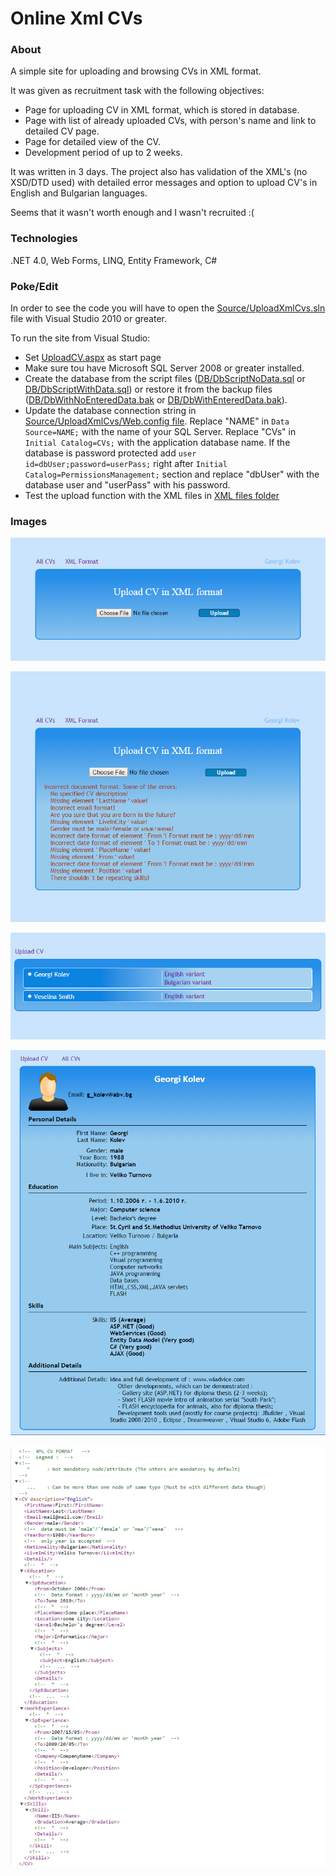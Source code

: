 # Online Xml CVs

### About

A simple site for uploading and browsing CVs in XML format.

It was given as recruitment task with the following objectives:
-  Page for uploading CV in XML format, which is stored in database.
-  Page with list of already uploaded CVs, with person's name and link to detailed CV page.
-  Page for detailed view of the CV.
-  Development period of up to 2 weeks.

It was written in 3 days. The project also has validation of the XML's (no XSD/DTD used) with detailed error messages and option to upload CV's in English and Bulgarian languages.

Seems that it wasn't worth enough and I wasn't recruited :(

### Technologies

.NET 4.0, Web Forms, LINQ, Entity Framework, C#

### Poke/Edit

In order to see the code you will have to open the [Source/UploadXmlCvs.sln](https://github.com/raste/OnlineXmlCVs/blob/master/Source/UploadXmlCvs.sln) file with Visual Studio 2010 or greater.

To run the site from Visual Studio: 
- Set [UploadCV.aspx](https://github.com/raste/OnlineXmlCVs/blob/master/Source/UploadXmlCvs/UploadCV.aspx) as start page 
- Make sure tou have Microsoft SQL Server 2008 or greater installed. 
- Create the database from the script files ([DB/DbScriptNoData.sql](https://github.com/raste/OnlineXmlCVs/blob/master/DB/DbScriptNoData.sql) or [DB/DbScriptWithData.sql](https://github.com/raste/OnlineXmlCVs/blob/master/DB/DbScriptWithData.sql)) or restore it from the backup files ([DB/DbWithNoEnteredData.bak](https://github.com/raste/OnlineXmlCVs/blob/master/DB/DbWithNoEnteredData.bak) or [DB/DbWithEnteredData.bak](https://github.com/raste/OnlineXmlCVs/blob/master/DB/DbWithEnteredData.bak)).
- Update the database connection string in [Source/UploadXmlCvs/Web.config file](https://github.com/raste/OnlineXmlCVs/blob/master/Source/UploadXmlCvs/Web.config). Replace "NAME" in `Data Source=NAME;` with the name of your SQL Server. Replace "CVs" in `Initial Catalog=CVs;` with the application database name. If the database is password protected add `user id=dbUser;password=userPass;` right after `Initial Catalog=PermissionsManagement;` section and replace "dbUser" with the database user and "userPass" with his password.
- Test the upload function with the XML files in [XML files folder](https://github.com/raste/OnlineXmlCVs/tree/master/XML%20files) 

### Images

![alt text](https://github.com/raste/OnlineXmlCVs/blob/master/screenshots/Upload.png "Upload screen")

![alt text](https://github.com/raste/OnlineXmlCVs/blob/master/screenshots/Validation.png "Validation")

![alt text](https://github.com/raste/OnlineXmlCVs/blob/master/screenshots/AllCVs.png "Uploaded CVs")

![alt text](https://github.com/raste/OnlineXmlCVs/blob/master/screenshots/CV.png "CV")

![alt text](https://github.com/raste/OnlineXmlCVs/blob/master/screenshots/XMLFormat.png "XML format description")
